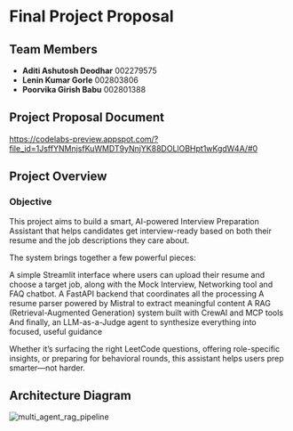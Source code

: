 # Final Project Proposal


## Team Members
- **Aditi Ashutosh Deodhar**  002279575  
- **Lenin Kumar Gorle**       002803806  
- **Poorvika Girish Babu**    002801388


## Project Proposal Document
https://codelabs-preview.appspot.com/?file_id=1JsffYNMnjsfKuWMDT9yNnjYK88DOLlOBHpt1wKgdW4A/#0


## Project Overview
### Objective

This project aims to build a smart, AI-powered Interview Preparation Assistant that helps candidates get interview-ready based on both their resume and the job descriptions they care about.

The system brings together a few powerful pieces:

A simple Streamlit interface where users can upload their resume and choose a target job, along with the Mock Interview, Networking tool and FAQ chatbot.
A FastAPI backend that coordinates all the processing
A resume parser powered by Mistral to extract meaningful content
A RAG (Retrieval-Augmented Generation) system built with CrewAI and MCP tools
And finally, an LLM-as-a-Judge agent to synthesize everything into focused, useful guidance

Whether it’s surfacing the right LeetCode questions, offering role-specific insights, or preparing for behavioral rounds, this assistant helps users prep smarter—not harder.


## Architecture Diagram
![multi_agent_rag_pipeline](https://github.com/user-attachments/assets/f2176ad6-708a-4a3d-98cc-392191cadb80)
